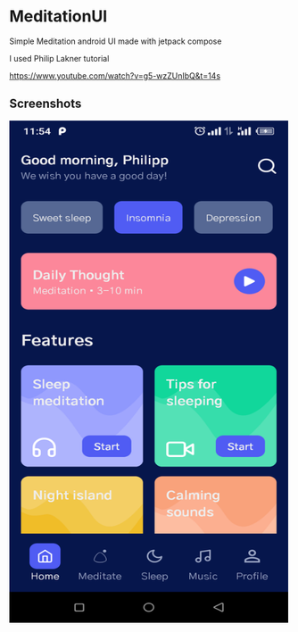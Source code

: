 # MeditationUI
Simple Meditation android UI made with jetpack compose 

I used Philip Lakner tutorial

https://www.youtube.com/watch?v=g5-wzZUnIbQ&t=14s
## Screenshots
 <img size src="https://github.com/franck30/MeditationUI/blob/master/app/meditate.png" alt="screenshot" width="500" height="900" />

